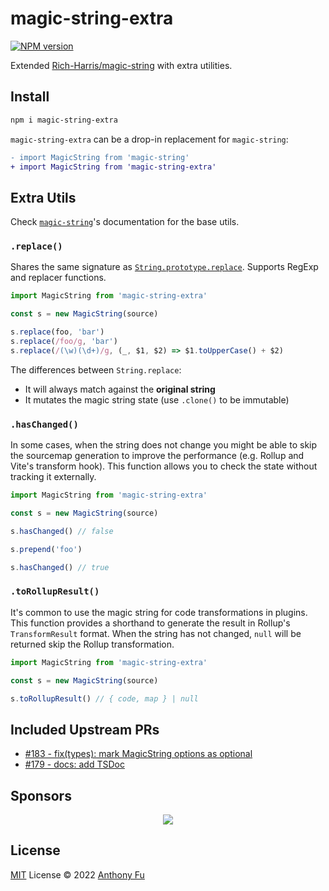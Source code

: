 # magic-string-extra

[![NPM version](https://img.shields.io/npm/v/magic-string-extra?color=a1b858&label=)](https://www.npmjs.com/package/magic-string-extra)

Extended [Rich-Harris/magic-string](https://github.com/Rich-Harris/magic-string) with extra utilities.

## Install

```bash
npm i magic-string-extra
```

`magic-string-extra` can be a drop-in replacement for `magic-string`:

```diff
- import MagicString from 'magic-string'
+ import MagicString from 'magic-string-extra'
```

## Extra Utils

Check [`magic-string`](https://github.com/Rich-Harris/magic-string)'s documentation for the base utils.

### `.replace()`

Shares the same signature as [`String.prototype.replace`](https://developer.mozilla.org/en-US/docs/Web/JavaScript/Reference/Global_Objects/String/replace). Supports RegExp and replacer functions.

```ts
import MagicString from 'magic-string-extra'

const s = new MagicString(source)

s.replace(foo, 'bar')
s.replace(/foo/g, 'bar')
s.replace(/(\w)(\d+)/g, (_, $1, $2) => $1.toUpperCase() + $2)
```

The differences between `String.replace`:
- It will always match against the **original string**
- It mutates the magic string state (use `.clone()` to be immutable)

### `.hasChanged()`

In some cases, when the string does not change you might be able to skip the sourcemap generation to improve the performance (e.g. Rollup and Vite's transform hook). This function allows you to check the state without tracking it externally.

```ts
import MagicString from 'magic-string-extra'

const s = new MagicString(source)

s.hasChanged() // false

s.prepend('foo')

s.hasChanged() // true
```

### `.toRollupResult()`

It's common to use the magic string for code transformations in plugins. This function provides a shorthand to generate the result in Rollup's `TransformResult` format. When the string has not changed, `null` will be returned skip the Rollup transformation.

```ts
import MagicString from 'magic-string-extra'

const s = new MagicString(source)

s.toRollupResult() // { code, map } | null
```

## Included Upstream PRs

- [#183 - fix(types): mark MagicString options as optional](https://github.com/Rich-Harris/magic-string/pull/183)
- [#179 - docs: add TSDoc](https://github.com/Rich-Harris/magic-string/pull/179)

## Sponsors

<p align="center">
  <a href="https://cdn.jsdelivr.net/gh/antfu/static/sponsors.svg">
    <img src='https://cdn.jsdelivr.net/gh/antfu/static/sponsors.svg'/>
  </a>
</p>

## License

[MIT](./LICENSE) License © 2022 [Anthony Fu](https://github.com/antfu)
